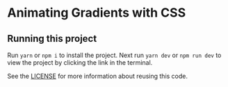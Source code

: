 # Animating Gradients with CSS

## Running this project

Run `yarn` or `npm i` to install the project. Next run `yarn dev` or `npm run dev` to view the project by clicking the link in the terminal.

See the [LICENSE](/LICENSE.md) for more information about reusing this code.